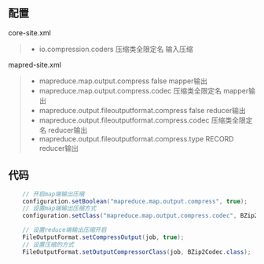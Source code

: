## 配置
core-site.xml  
> + io.compression.coders 压缩类全限定名 输入压缩

mapred-site.xml
> + mapreduce.map.output.compress false mapper输出
> + mapreduce.map.output.compress.codec 压缩类全限定名 mapper输出
> + mapreduce.output.fileoutputformat.compress false reducer输出
> + mapreduce.output.fileoutputformat.compress.codec 压缩类全限定名 reducer输出
> + mapreduce.output.fileoutputformat.compress.type RECORD reducer输出

## 代码
```java
    // 开启map端输出压缩
    configuration.setBoolean("mapreduce.map.output.compress", true);
    // 设置map端输出压缩方式
    configuration.setClass("mapreduce.map.output.compress.codec", BZip2Codec.class, CompressionCodec.class);

    // 设置reduce端输出压缩开启
    FileOutputFormat.setCompressOutput(job, true);
    // 设置压缩的方式
    FileOutputFormat.setOutputCompressorClass(job, BZip2Codec.class); 
```